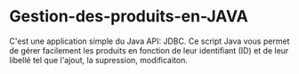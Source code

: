 # Gestion-des-produits-en-JAVA
C'est une application simple du Java API: JDBC.
Ce script Java vous permet de gérer facilement les produits en fonction de leur identifiant (ID) et de leur libellé tel que l'ajout, la supression, modificaiton.